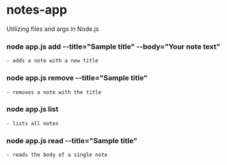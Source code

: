 # notes-app
Utilizing files and args in Node.js

### node app.js add --title="Sample title" --body="Your note text"
    - adds a note with a new title
### node app.js remove --title="Sample title"
    - removes a note with the title
### node app.js list 
    - lists all notes
### node app.js read --title="Sample title"
    - reads the body of a single note